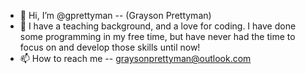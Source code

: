 - 👋 Hi, I’m @gprettyman -- (Grayson Prettyman)
- 👀 I have a teaching background, and a love for coding. I have done some programming in my free time, but have never had the time to focus on and develop those skills until now!
- 📫 How to reach me -- graysonprettyman@outlook.com

<!---
gprettyman/gprettyman is a ✨ special ✨ repository because its `README.md` (this file) appears on your GitHub profile.
You can click the Preview link to take a look at your changes.
--->
